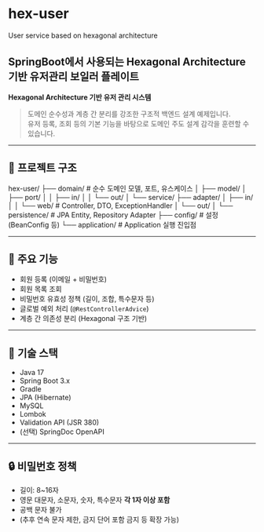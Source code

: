 # hex-user
User service based on hexagonal architecture

## SpringBoot에서 사용되는 Hexagonal Architecture 기반 유저관리 보일러 플레이트
**Hexagonal Architecture 기반 유저 관리 시스템**

> 도메인 순수성과 계층 간 분리를 강조한 구조적 백엔드 설계 예제입니다.  
> 유저 등록, 조회 등의 기본 기능을 바탕으로 도메인 주도 설계 감각을 훈련할 수 있습니다.

---

## 📁 프로젝트 구조
hex-user/ 
  ├── domain/ # 순수 도메인 모델, 포트, 유스케이스 
        │ 
        ├── model/ 
        │ 
        ├── port/ 
              │ 
              │ 
              ├── in/ 
              │ 
              │ 
              └── out/ 
              │ 
              └── service/ 
  ├── adapter/ 
        │ 
        ├── in/ 
        │ 
        │ 
        └── web/ # Controller, DTO, ExceptionHandler 
        │ 
        └── out/
        │ 
        └── persistence/ # JPA Entity, Repository Adapter 
        ├── config/ # 설정 (BeanConfig 등) 
  └── application/ # Application 실행 진입점

  
---

## 🚀 주요 기능

- 회원 등록 (이메일 + 비밀번호)
- 회원 목록 조회
- 비밀번호 유효성 정책 (길이, 조합, 특수문자 등)
- 글로벌 예외 처리 (`@RestControllerAdvice`)
- 계층 간 의존성 분리 (Hexagonal 구조 기반)

---

## 🔧 기술 스택

- Java 17
- Spring Boot 3.x
- Gradle
- JPA (Hibernate)
- MySQL
- Lombok
- Validation API (JSR 380)
- (선택) SpringDoc OpenAPI

---

## 🔒 비밀번호 정책

- 길이: 8~16자
- 영문 대문자, 소문자, 숫자, 특수문자 **각 1자 이상 포함**
- 공백 문자 불가
- (추후 연속 문자 제한, 금지 단어 포함 금지 등 확장 가능)



